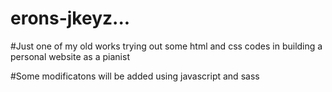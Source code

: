 # erons-jkeyz...

#Just one of my old works trying out some html and css codes in building a personal website as a pianist

#Some modificatons will be added using javascript and sass
